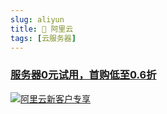 ```yaml
---
slug: aliyun
title: 🎁 阿里云
tags: [云服务器]
---
```


### [服务器0元试用，首购低至0.6折](https://www.aliyun.com/daily-act/ecs/activity_selection?userCode=wdurgd2z)

<!-- truncate -->

[![阿里云新客户专享](/img/promote/540-130.jpg)](https://www.aliyun.com/activity/new?userCode=wdurgd2z)